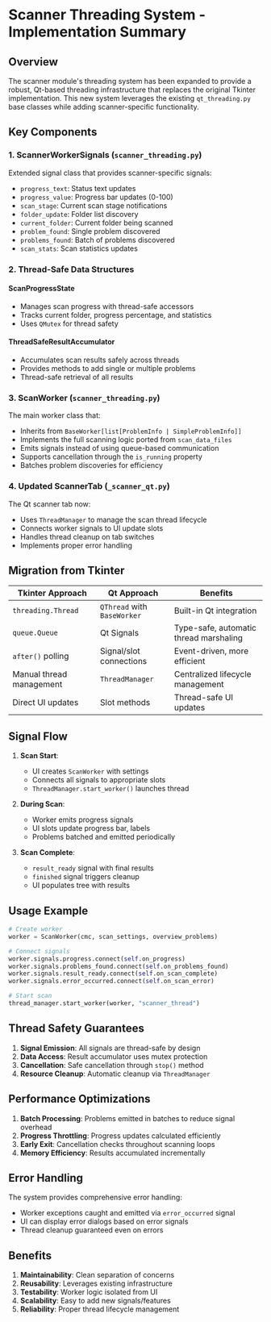 # Scanner Threading System - Implementation Summary

## Overview

The scanner module's threading system has been expanded to provide a robust, Qt-based threading infrastructure that replaces the original Tkinter implementation. This new system leverages the existing `qt_threading.py` base classes while adding scanner-specific functionality.

## Key Components

### 1. **ScannerWorkerSignals** (`scanner_threading.py`)
Extended signal class that provides scanner-specific signals:
- `progress_text`: Status text updates
- `progress_value`: Progress bar updates (0-100)
- `scan_stage`: Current scan stage notifications
- `folder_update`: Folder list discovery
- `current_folder`: Current folder being scanned
- `problem_found`: Single problem discovered
- `problems_found`: Batch of problems discovered
- `scan_stats`: Scan statistics updates

### 2. **Thread-Safe Data Structures**

#### ScanProgressState
- Manages scan progress with thread-safe accessors
- Tracks current folder, progress percentage, and statistics
- Uses `QMutex` for thread safety

#### ThreadSafeResultAccumulator
- Accumulates scan results safely across threads
- Provides methods to add single or multiple problems
- Thread-safe retrieval of all results

### 3. **ScanWorker** (`scanner_threading.py`)
The main worker class that:
- Inherits from `BaseWorker[list[ProblemInfo | SimpleProblemInfo]]`
- Implements the full scanning logic ported from `scan_data_files`
- Emits signals instead of using queue-based communication
- Supports cancellation through the `is_running` property
- Batches problem discoveries for efficiency

### 4. **Updated ScannerTab** (`_scanner_qt.py`)
The Qt scanner tab now:
- Uses `ThreadManager` to manage the scan thread lifecycle
- Connects worker signals to UI update slots
- Handles thread cleanup on tab switches
- Implements proper error handling

## Migration from Tkinter

| Tkinter Approach | Qt Approach | Benefits |
|-----------------|-------------|----------|
| `threading.Thread` | `QThread` with `BaseWorker` | Built-in Qt integration |
| `queue.Queue` | Qt Signals | Type-safe, automatic thread marshaling |
| `after()` polling | Signal/slot connections | Event-driven, more efficient |
| Manual thread management | `ThreadManager` | Centralized lifecycle management |
| Direct UI updates | Slot methods | Thread-safe UI updates |

## Signal Flow

1. **Scan Start**:
   - UI creates `ScanWorker` with settings
   - Connects all signals to appropriate slots
   - `ThreadManager.start_worker()` launches thread

2. **During Scan**:
   - Worker emits progress signals
   - UI slots update progress bar, labels
   - Problems batched and emitted periodically

3. **Scan Complete**:
   - `result_ready` signal with final results
   - `finished` signal triggers cleanup
   - UI populates tree with results

## Usage Example

```python
# Create worker
worker = ScanWorker(cmc, scan_settings, overview_problems)

# Connect signals
worker.signals.progress.connect(self.on_progress)
worker.signals.problems_found.connect(self.on_problems_found)
worker.signals.result_ready.connect(self.on_scan_complete)
worker.signals.error_occurred.connect(self.on_scan_error)

# Start scan
thread_manager.start_worker(worker, "scanner_thread")
```

## Thread Safety Guarantees

1. **Signal Emission**: All signals are thread-safe by design
2. **Data Access**: Result accumulator uses mutex protection
3. **Cancellation**: Safe cancellation through `stop()` method
4. **Resource Cleanup**: Automatic cleanup via `ThreadManager`

## Performance Optimizations

1. **Batch Processing**: Problems emitted in batches to reduce signal overhead
2. **Progress Throttling**: Progress updates calculated efficiently
3. **Early Exit**: Cancellation checks throughout scanning loops
4. **Memory Efficiency**: Results accumulated incrementally

## Error Handling

The system provides comprehensive error handling:
- Worker exceptions caught and emitted via `error_occurred` signal
- UI can display error dialogs based on error signals
- Thread cleanup guaranteed even on errors

## Benefits

1. **Maintainability**: Clean separation of concerns
2. **Reusability**: Leverages existing infrastructure
3. **Testability**: Worker logic isolated from UI
4. **Scalability**: Easy to add new signals/features
5. **Reliability**: Proper thread lifecycle management